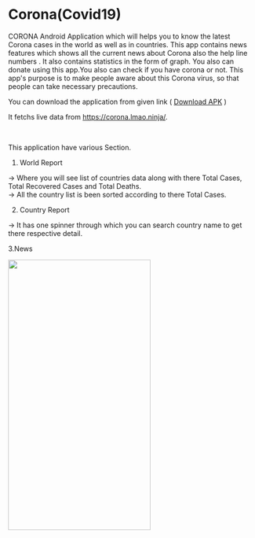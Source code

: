 # Corona(Covid19)

CORONA  Android Application which will helps you to know the latest Corona cases in the world as well as in countries. This app contains news features which shows all the current news about Corona also the help line numbers . It also contains statistics in the form of graph. You also can donate using this app.You also can check if you have corona or not. This app's purpose is to make people aware about this Corona virus, so that people can take necessary precautions. 

You can download the application from given link ( <a href="https://drive.google.com/file/d/1PsLqZ8u-iXsW2A-IdIKTwIktOfmasQg3/view?usp=sharing">Download APK</a> ) <br/>

It fetchs live data from <a href="https://corona.lmao.ninja/">https://corona.lmao.ninja/</a>.

<br/>

This application have various Section.

1. World Report

-> Where you will see list of countries data along with there Total Cases, Total Recovered Cases and Total Deaths.
<br/>
-> All the country list is been sorted according to there Total Cases.

2. Country Report

-> It has one spinner through which you can search country name to get there respective detail.

3.News

<p float = "left">
  
  
  
<img src ="https://drive.google.com/file/d/1ucBPC_RiNZ_6W1Axv9oVxctTtxfMaTQ3/view?usp=sharing"  width="290" height="550">


</p>
